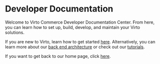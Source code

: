 ﻿# Developer Documentation
Welcome to Virto Commerce Developer Documentation Center. From here, you can learn how to set up, build, develop, and maintain your Virto solutions.

If you are new to Virto, learn how to get started [here](Getting-Started/system-requirements-in-progress.md). Alternatively, you can learn more about our [back end architecture](Back-End-Architecture/01-tech-stack.md) or check out our [tutorials](Tutorials/creating-custom-module.md).

If you want to get back to our home page, click [here](link-to-home-page).
